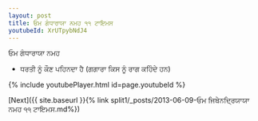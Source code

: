 ```yaml
---
layout: post
title: ਓਮ ਗੰਧਾਰਾਯਾ ਨਮਹ ੧੧ ਟਾਇਮਸ
youtubeId: XrUTpybNdJ4
---
```

 
 
 ਓਮ ਗੰਧਾਰਾਯਾ ਨਮਹ  
 
 -  ਧਰਤੀ ਨੂੰ ਕੌਣ ਪਹਿਨਦਾ ਹੈ (ਗਗਾਰਾ ਕਿਸ ਨੂੰ ਰਾਗ ਕਹਿੰਦੇ ਹਨ) 
 
  
 
  
 
 
 
 
 
 


{% include youtubePlayer.html id=page.youtubeId %}
 
[Next]({{ site.baseurl }}{% link  split1/_posts/2013-06-09-ਓਮ ਜਿਥੇਨਦ੍ਰਿਯਾਯਾ ਨਮਹ ੧੧ ਟਾਇਮਸ.md%})
 
